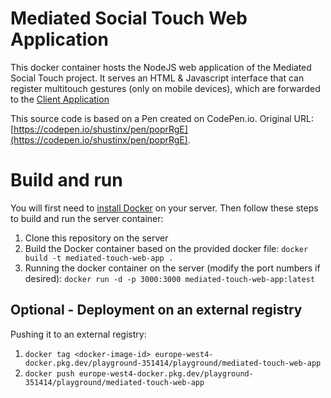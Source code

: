 # Mediated Social Touch Web Application

This docker container hosts the NodeJS web application of the Mediated Social Touch project. It serves an HTML & Javascript interface that can register multitouch gestures (only on mobile devices), which are forwarded to the [Client Application](https://github.com/utwente-interaction-lab/mediated-social-touch-client)

This source code is based on a Pen created on CodePen.io. Original URL: [https://codepen.io/shustinx/pen/poprRgE](https://codepen.io/shustinx/pen/poprRgE).

# Build and run
You will first need to [install Docker](https://docs.docker.com/engine/install/) on your server. Then follow these steps to build and run the server container:
1. Clone this repository on the server
2. Build the Docker container based on the provided docker file: `docker build -t mediated-touch-web-app .`
3. Running the docker container on the server (modify the port numbers if desired): `docker run -d -p 3000:3000 mediated-touch-web-app:latest`

## Optional - Deployment on an external registry
Pushing it to an external registry:
1. `docker tag <docker-image-id> europe-west4-docker.pkg.dev/playground-351414/playground/mediated-touch-web-app`
2. `docker push europe-west4-docker.pkg.dev/playground-351414/playground/mediated-touch-web-app`

